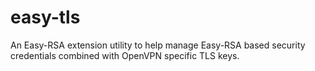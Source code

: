 # easy-tls
An Easy-RSA extension utility to help manage Easy-RSA based security credentials combined with OpenVPN specific TLS keys.
